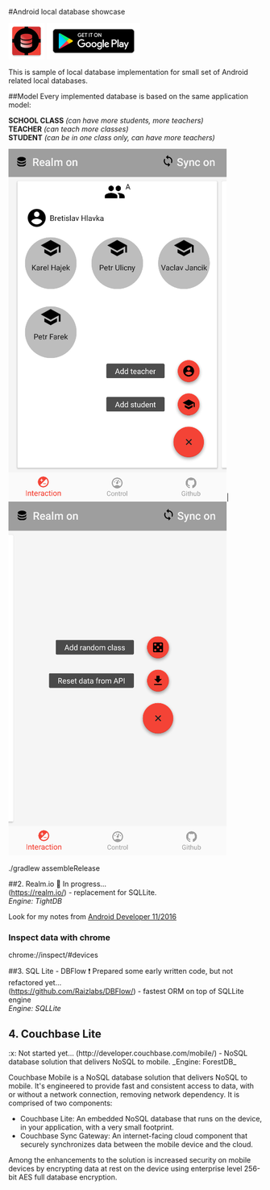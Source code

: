 #Android local database showcase

![DbShowcase](./mobile/src/main/res/mipmap-hdpi/ic_launcher.png "DbShowcase") <a href="https://play.google.com/store/apps/details?id=cz.koto.misak.dbshowcase.android"><img src="./extras/banner/google-play-badge.png" height="72"/></a>


This is sample of local database implementation for small set of Android related local databases.

##Model
Every implemented database is based on the same application model:  

**SCHOOL CLASS** _(can have more students, more teachers)_  
**TEACHER** _(can teach more classes)_  
**STUDENT** _(can be in one class only, can have more teachers)_  

![ModelIllustration](./extras/screens/scr_showcase_dbflow_int1.png "ModelIllustration")| ![ModelIllustration](./extras/screens/scr_showcase_dbflow_int2.png "ModelIllustration")

./gradlew assembleRelease

<!--**Couchbase Lite** (http://developer.couchbase.com/mobile/) - a lightweight embedded NoSQL database engine for Android with the built-in ability to sync to Couchbase Server.  
-->
##2. Realm.io
:large_orange_diamond: In progress...  
(https://realm.io/) - replacement for SQLLite.   
_Engine: TightDB_

Look for my notes from [Android Developer 11/2016](./extras/talks/realm.meetup.11-2016.pdf)

### Inspect data with chrome
chrome://inspect/#devices

##3. SQL Lite - DBFlow
:heavy_exclamation_mark: Prepared some early written code, but not refactored yet...  
(https://github.com/Raizlabs/DBFlow/) - fastest ORM on top of SQLLite engine  
_Engine: SQLLite_  



<h2>4. Couchbase Lite</h2>
:x: Not started yet...  
(http://developer.couchbase.com/mobile/) - NoSQL database solution that delivers NoSQL to mobile.   
_Engine: ForestDB_  

Couchbase Mobile is a NoSQL database solution that delivers NoSQL to mobile. 
It's engineered to provide fast and consistent access to data, 
with or without a network connection, removing network dependency. 
It is comprised of two components:

* Couchbase Lite: An embedded NoSQL database that runs on the device, in your application, with a very small footprint.
* Couchbase Sync Gateway: An internet-facing cloud component that securely synchronizes data between the mobile device and the cloud.

Among the enhancements to the solution is increased security on mobile devices 
by encrypting data at rest on the device using enterprise level 256-bit AES full database encryption. 

